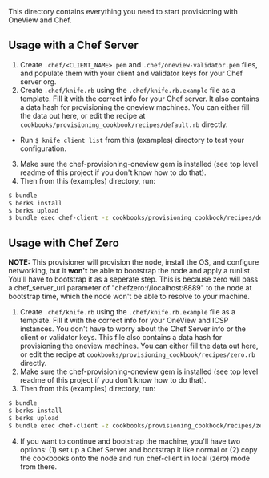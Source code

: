 This directory contains everything you need to start provisioning with OneView and Chef.

## Usage with a Chef Server
 1. Create `.chef/<CLIENT_NAME>.pem` and `.chef/oneview-validator.pem` files, and populate them with your client and validator keys for your Chef server org.
 2. Create `.chef/knife.rb` using the `.chef/knife.rb.example` file as a template. Fill it with the correct info for your Chef server. It also contains a data hash for provisioning the oneview machines. You can either fill the data out here, or edit the recipe at `cookbooks/provisioning_cookbook/recipes/default.rb` directly.
   - Run `$ knife client list` from this (examples) directory to test your configuration.
 3. Make sure the chef-provisioning-oneview gem is installed (see top level readme of this project if you don't know how to do that).
 4. Then from this (examples) directory, run: 

```bash
$ bundle
$ berks install
$ berks upload
$ bundle exec chef-client -z cookbooks/provisioning_cookbook/recipes/default.rb
```

## Usage with Chef Zero
**NOTE:** This provisioner will provision the node, install the OS, and configure networking, but it **won't** be able to bootstrap the node and apply a runlist. You'll have to bootstrap it as a seperate step. This is because zero will pass a chef_server_url parameter of "chefzero://localhost:8889" to the node at bootstrap time, which the node won't be able to resolve to your machine.
 1. Create `.chef/knife.rb` using the `.chef/knife.rb.example` file as a template. Fill it with the correct info for your OneView and ICSP instances. You don't have to worry about the Chef Server info or the client or validator keys.  This file also contains a data hash for provisioning the oneview machines. You can either fill the data out here, or edit the recipe at `cookbooks/provisioning_cookbook/recipes/zero.rb` directly.
 2. Make sure the chef-provisioning-oneview gem is installed (see top level readme of this project if you don't know how to do that).
 3. Then from this (examples) directory, run: 
 
  ```bash
  $ bundle
  $ berks install
  $ berks upload
  $ bundle exec chef-client -z cookbooks/provisioning_cookbook/recipes/zero.rb
  ```
 
 4. If you want to continue and bootstrap the machine, you'll have two options: (1) set up a Chef Server and bootstrap it like normal or (2) copy the cookbooks onto the node and run chef-client in local (zero) mode from there.
